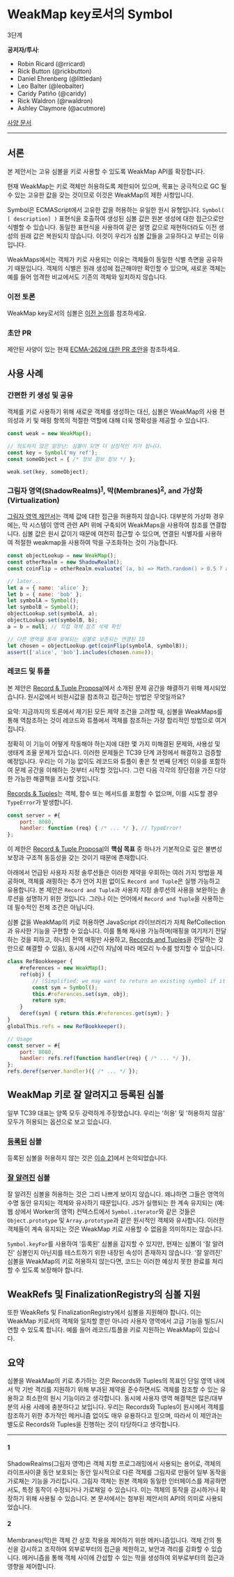 # WeakMap key로서의 Symbol

3단계

**공저자/투사**:

- Robin Ricard (@rricard)
- Rick Button (@rickbutton)
- Daniel Ehrenberg (@littledan)
- Leo Balter (@leobalter)
- Caridy Patiño (@caridy)
- Rick Waldron (@rwaldron)
- Ashley Claymore (@acutmore)

[사양 문서](https://tc39.es/proposal-symbols-as-weakmap-keys)

---

## 서론

본 제안서는 고유 심볼을 키로 사용할 수 있도록 WeakMap API를 확장합니다.

현재 WeakMap는 키로 객체만 허용하도록 제한되어 있으며, 목표는 궁극적으로 GC 될 수 있는 고유한 값을 갖는 것이므로 이것은 WeakMap의 제한 사항입니다.

Symbol은 ECMAScript에서 고유한 값을 허용하는 유일한 원시 유형입니다. `Symbol( [ description] )` 표현식을 호출하여 생성된 심볼 값은 원본 생성에 대한 접근으로만 식별할 수 있습니다. 동일한 표현식을 사용하여 같은 설명 값으로 재현하더라도 이전 생성의 원래 값은 복원되지 않습니다. 이것이 우리가 심볼 값들을 고유하다고 부르는 이유입니다.

WeakMaps에서는 객체가 키로 사용되는 이유는 객체들이 동일한 식별 측면을 공유하기 때문입니다. 객체의 식별은 원래 생성에 접근해야만 확인할 수 있으며, 새로운 객체는 예를 들어 엄격한 비교에서도 기존의 객체와 일치하지 않습니다.

### 이전 토론

WeakMap key로서의 심볼은 [이전 논의](https://github.com/tc39/ecma262/issues/1194)를 참조하세요.

### 초안 PR

제안된 사양이 있는 현재 [ECMA-262에 대한 PR 초안](https://github.com/tc39/ecma262/pull/2777)을 참조하세요.

## 사용 사례

### 간편한 키 생성 및 공유

객체를 키로 사용하기 위해 새로운 객체를 생성하는 대신, 심볼은 WeakMap의 사용 편의성과 키 및 매핑 항목의 적절한 역할에 대해 더욱 명확성을 제공할 수 있습니다.

```javascript
const weak = new WeakMap();

// 의도하지 않은 말장난: 심볼이 되면 더 상징적인 키가 됩니다.
const key = Symbol('my ref');
const someObject = { /* 정보 정보 정보 */ };

weak.set(key, someObject);
```

### 그림자 영역(ShadowRealms)<sup>[1][]</sup>, 막(Membranes)<sup>[2][]</sup>, and 가상화(Virtualization)

[그림자 영역 제안서](https://github.com/tc39/proposal-shadowrealm)는 객체 값에 대한 접근을 허용하지 않습니다. 대부분의 가상화 경우에는, 막 시스템이 영역 관련 API 위에 구축되어 WeakMaps을 사용하여 참조를 연결합니다. 심볼 값은 원시 값이기 때문에 여전히 접근할 수 있으며, 연결된 식별자를 사용하여 적절한 weakmap을 사용하여 막을 구조화하는 것이 가능합니다.

```javascript
const objectLookup = new WeakMap();
const otherRealm = new ShadowRealm();
const coinFlip = otherRealm.evaluate(`(a, b) => Math.random() > 0.5 ? a : b;`);

// later...
let a = { name: 'alice' };
let b = { name: 'bob' };
let symbolA = Symbol();
let symbolB = Symbol();
objectLookup.set(symbolA, a);
objectLookup.set(symbolB, b);
a = b = null; // 직접 객체 참조 삭제 확인

// 다른 영역을 통해 왕복되는 심볼로 보존되는 연결된 ID
let chosen = objectLookup.get(coinFlip(symbolA, symbolB));
assert(['alice', 'bob'].includes(chosen.name));
```

### 레코드 및 튜플

본 제안은 [Record & Tuple Proposal][rtp]에서 소개된 문제 공간을 해결하기 위해 제시되었습니다. 원시값에서 비원시값을 참조하고 접근하는 방법은 무엇일까요?

요약: 지금까지의 토론에서 제기된 모든 제약 조건을 고려할 때, 심볼을 WeakMaps를 통해 역참조하는 것이 레코드와 튜플에서 객체를 참조하는 가장 합리적인 방법으로 여겨집니다.

정확히 이 기능이 어떻게 작동해야 하는지에 대한 몇 가지 미해결된 문제와, 사용성 및 생태계 조율 문제가 있습니다. 이러한 문제들은 TC39 단계 과정에서 해결하고 검증할 예정입니다. 우리는 이 기능 없이도 레코드와 튜플이 좋은 첫 번째 단계인 이유를 포함하여 문제 공간을 이해하는 것부터 시작할 것입니다. 그런 다음 각각의 장단점을 가진 다양한 가능한 해결책을 조사할 것입니다.

[Records & Tuples][rtp]는 객체, 함수 또는 메서드를 포함할 수 없으며, 이를 시도할 경우 `TypeError`가 발생합니다.

```js
const server = #{
    port: 8080,
    handler: function (req) { /* ... */ }, // TypeError!
};
```

이 제한은 [Record & Tuple Proposal][rtp]의 **핵심 목표** 중 하나가 기본적으로 깊은 불변성 보장과 구조적 동등성을 갖는 것이기 때문에 존재합니다.

아래에서 언급된 사용자 지정 솔루션들은 이러한 제약을 우회하는 여러 가지 방법을 제공하며, 객체를 래핑하는 추가 언어 지원 없이도 `Record and Tuple`은 실행 가능하고 유용합니다. 본 제안은 `Record and Tuple`과 사용자 지정 솔루션의 사용을 보완하는 솔루션을 설명하기 위한 것입니다. 그러나 이는 언어에서 `Record and Tuple`을 사용하는 데 필수적인 전제 조건은 아닙니다.

심볼 값을 WeakMap의 키로 허용하면 JavaScript 라이브러리가 자체 RefCollection과 유사한 기능을 구현할 수 있습니다. 이를 통해 재사용 가능하며(매핑을 여기저기 전달하는 것을 피하고, 하나의 전역 매핑만 사용하고, [Records and Tuples](https://github.com/tc39/proposal-record-tuple)을 전달하는 것만으로 해결할 수 있음), 동시에 시간이 지남에 따라 메모리 누수를 방지할 수 있습니다.

```js
class RefBookkeeper {
    #references = new WeakMap();
    ref(obj) {
        // (Simplified; we may want to return an existing symbol if it's already there)
        const sym = Symbol();
        this.#references.set(sym, obj);
        return sym;
    }
    deref(sym) { return this.#references.get(sym); }
}
globalThis.refs = new RefBookkeeper();

// Usage
const server = #{
    port: 8080,
    handler: refs.ref(function handler(req) { /* ... */ }),
};
refs.deref(server.handler)({ /* ... */ });
```

## WeakMap 키로 잘 알려지고 등록된 심볼

일부 TC39 대표는 양쪽 모두 강력하게 주장했습니다. 우리는 '허용' 및 '허용하지 않음' 모두가 허용되는 옵션으로 보고 있습니다.

### [등록된](https://tc39.es/ecma262/multipage#sec-symbol.for) 심볼

등록된 심볼을 허용하지 않는 것은 [이슈 21](https://github.com/tc39/proposal-symbols-as-weakmap-keys/issues/21)에서 논의되었습니다.

### [잘 알려진](https://tc39.es/ecma262/multipage#sec-well-known-symbols) 심볼

잘 알려진 심볼을 허용하는 것은 그리 나쁘게 보이지 않습니다. 왜냐하면 그들은 영역의 수명 동안 유지되는 객체와 유사하기 때문입니다. JS가 실행되는 한 계속 유지되는 (예: 웹 상에서 Worker의 영역) 컨텍스트에서 `Symbol.iterator`와 같은 것들은 `Object.prototype` 및 `Array.prototype`과 같은 원시적인 객체와 유사합니다. 이러한 객체들이 계속 유지되는 것은 WeakMap 키로 사용할 수 없음을 의미하지는 않습니다.

`Symbol.keyFor`를 사용하여 '등록된' 심볼을 감지할 수 있지만, 현재는 심볼이 '잘 알려진' 심볼인지 아닌지를 테스트하기 위한 내장된 속성이 존재하지 않습니다. '잘 알려진' 심볼을 WeakMap의 키로 허용하지 않는다면, 코드는 이러한 예상치 못한 완료를 처리할 수 있도록 보장해야 합니다.

## WeakRefs 및 FinalizationRegistry의 심볼 지원

또한 WeakRefs 및 FinalizationRegistry에서 심볼을 지원해야 합니다. 이는 WeakMap 키로서의 객체와 일치할 뿐만 아니라 사용자 영역에서 고급 기능을 빌드/시연할 수 있도록 합니다. 예를 들어 레코드/튜플을 키로 지원하는 WeakMap이 있습니다.

## 요약

심볼을 WeakMap의 키로 추가하는 것은 Records와 Tuples의 목표인 단일 영역 내에서 막 기반 격리를 지원하기 위해 부과된 제약을 준수하면서도 객체를 참조할 수 있는 유용하고 최소한의 원시 기능이라고 생각합니다. 동시에 사용자 영역 해결책은 많은/대부분의 사용 사례에 충분하다고 보입니다. 우리는 Records와 Tuples이 원시에서 객체를 참조하기 위한 추가적인 메커니즘 없이도 매우 유용하다고 믿으며, 따라서 이 제안과는 별도로 Records와 Tuples을 진행하는 것이 타당하다고 생각합니다.

[rtp]: https://github.com/tc39/proposal-record-tuple
[1]: #1
[2]: #2

---

#### 1

ShadowRealms(그림자 영역)은 객체 지향 프로그래밍에서 사용되는 용어로, 객체의 라이프사이클 동안 보호되는 동안 일시적으로 다른 객체를 그림자로 만들어 일부 동작을 가로채는 기능을 가리킵니다. 그림자 객체는 원본 객체와 동일한 인터페이스를 제공하면서도, 특정 동작이 수정되거나 가로채일 수 있습니다. 이는 객체의 동작을 감시하거나 확장하기 위해 사용될 수 있습니다. 본 문서에서는 첨부된 제안서의 API의 의미로 사용되었습니다.

#### 2

Membranes(막)은 객체 간 상호 작용을 제어하기 위한 메커니즘입니다. 객체 간의 통신을 감시하고 조작하여 외부로부터의 접근을 제한하고, 보안과 격리를 강화할 수 있습니다. 메커니즘을 통해 객체 사이에 간섭할 수 있는 막을 생성하여 외부로부터의 접근과 영향을 제어합니다.
